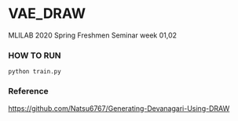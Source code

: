 # VAE_DRAW
MLILAB 2020 Spring Freshmen Seminar week 01,02

### HOW TO RUN 
```
python train.py
```
### Reference
https://github.com/Natsu6767/Generating-Devanagari-Using-DRAW

